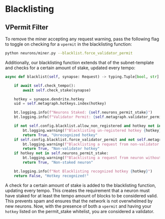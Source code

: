 # Blacklisting

## VPermit Filter

To remove the miner accepting any request warning, pass the following flag to toggle on checking for a `vpermit` in the blacklisting function:

```bash
python neurons/miner.py --blacklist.force_validator_permit
```

Additionally, our blacklisting function extends that of the subnet-template and checks for a certain amount of stake, updated every tempo:

```python
async def blacklist(self, synapse: Request) -> typing.Tuple[bool, str]:

    if await self.check_tempo():
        await self.check_stake(synapse)

    hotkey = synapse.dendrite.hotkey
    uid = self.metagraph.hotkeys.index(hotkey)

    bt.logging.info(f"Neurons Staked: {self.neurons_permit_stake}")
    bt.logging.info(f"Validator Permit: {self.metagraph.validator_permit[uid]}")

    if not self.config.blacklist.allow_non_registered and hotkey not in self.metagraph.hotkeys:
        bt.logging.warning(f"Blacklisting un-registered hotkey {hotkey}")
        return True, "Unrecognized hotkey"
    if self.config.blacklist.force_validator_permit and not self.metagraph.validator_permit[uid]:
        bt.logging.warning(f"Blacklisting a request from non-validator hotkey {hotkey}")
        return True, "Non-validator hotkey"
    if hotkey not in self.neurons_permit_stake:
        bt.logging.warning(f"Blacklisting a request from neuron without enough staked: {hotkey}")
        return True, "Non-staked neuron"

    bt.logging.info(f"Not Blacklisting recognized hotkey {hotkey}")
    return False, "Hotkey recognized!"
```

A check for a certain amount of stake is added to the blacklisting function, updating every tempo. This creates the requirement that a neuron must have staked for at least the tempo amount of blocks to be considered valid. This prevents spam and ensures that the network is not overwhelmed by new neurons. Now, with the presence of both a `vpermit` and having your `hotkey` listed on the permit_stake whitelist, you are considered a validator.
